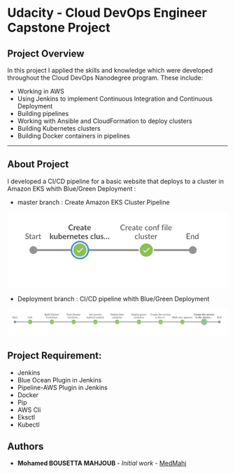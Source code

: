 

# Udacity - Cloud DevOps Engineer Capstone Project



## Project Overview


In this project I applied the skills and knowledge which were developed throughout the Cloud DevOps Nanodegree program. These include:

* Working in AWS
* Using Jenkins to implement Continuous Integration and Continuous Deployment
* Building pipelines
* Working with Ansible and CloudFormation to deploy clusters
* Building Kubernetes clusters
* Building Docker containers in pipelines



---

## About Project

I developed a CI/CD pipeline for a basic website that deploys to a cluster in Amazon EKS whith Blue/Green Deployment :

* master branch : Create Amazon EKS Cluster Pipeline

![Create Amazon EKS Cluster Pipeline](Screenshots/Create-Cluster-Pipeline.png)

* Deployment branch : CI/CD pipeline whith Blue/Green Deployment

![CI/CD pipeline whith Blue/Green Deployment](Screenshots/Deployment-Pipeline.png)


## Project Requirement:

* Jenkins
* Blue Ocean Plugin in Jenkins
* Pipeline-AWS Plugin in Jenkins
* Docker
* Pip
* AWS Cli
* Eksctl
* Kubectl


## Authors

* **Mohamed BOUSETTA MAHJOUB** - *Initial work* - [MedMahj](https://github.com/MedMahj/)
